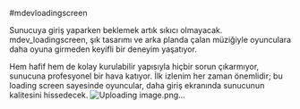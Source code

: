 #mdevloadingscreen

Sunucuya giriş yaparken beklemek artık sıkıcı olmayacak. mdev_loadingscreen, şık tasarımı ve arka planda çalan müziğiyle oyunculara daha oyuna girmeden keyifli bir deneyim yaşatıyor.

Hem hafif hem de kolay kurulabilir yapısıyla hiçbir sorun çıkarmıyor, sunucuna profesyonel bir hava katıyor. İlk izlenim her zaman önemlidir; bu loading screen sayesinde oyuncular, daha giriş ekranında sunucunun kalitesini hissedecek.
![Uploading image.png…]()
